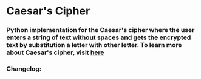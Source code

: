 # Caesar's Cipher

### Python implementation for the Caesar's cipher where the user enters a string of text without spaces and gets the encrypted text by substitution a letter with other letter. To learn more about Caesar's cipher, visit [here](https://en.wikipedia.org/wiki/Caesar_cipher)

### Changelog:

